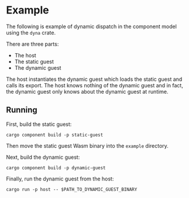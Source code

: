 # Example 

The following is example of dynamic dispatch in the component model using the `dyna` crate.

There are three parts:
* The host
* The static guest
* The dynamic guest

The host instantiates the dynamic guest which loads the static guest and calls its export. The host knows nothing of the dynamic guest and in fact, the dynamic guest only knows about the dynamic guest at runtime. 

## Running

First, build the static guest:

```
cargo component build -p static-guest
```

Then move the static guest Wasm binary into the `example` directory.

Next, build the dynamic guest:

```
cargo component build -p dynamic-guest
```

Finally, run the dynamic guest from the host:

```
cargo run -p host -- $PATH_TO_DYNAMIC_GUEST_BINARY
```